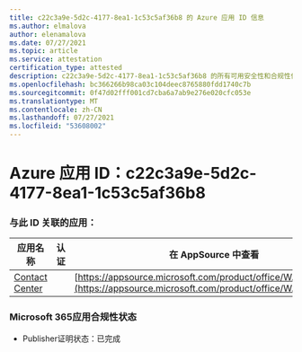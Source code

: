 ```yaml
---
title: c22c3a9e-5d2c-4177-8ea1-1c53c5af36b8 的 Azure 应用 ID 信息
ms.author: elmalova
author: elenamalova
ms.date: 07/27/2021
ms.topic: article
ms.service: attestation
certification_type: attested
description: c22c3a9e-5d2c-4177-8ea1-1c53c5af36b8 的所有可用安全性和合规性信息。
ms.openlocfilehash: bc366266b98ca03c104deec8765880fdd1740c7b
ms.sourcegitcommit: 0f47d02fff001cd7cba6a7ab9e276e020cfc053e
ms.translationtype: MT
ms.contentlocale: zh-CN
ms.lasthandoff: 07/27/2021
ms.locfileid: "53608002"
---
```

# <a name="azure-app-id-c22c3a9e-5d2c-4177-8ea1-1c53c5af36b8"></a>Azure 应用 ID：c22c3a9e-5d2c-4177-8ea1-1c53c5af36b8


### <a name="apps-associated-with-this-id"></a>与此 ID 关联的应用：
| **应用名称** | **认证** | **在 AppSource 中查看** |
|--------------|---------------|-----------------------|
| [Contact Center](https://docs.microsoft.com/microsoft-365-app-certification/forward/WA200001428) |  | [https://appsource.microsoft.com/product/office/WA200001428](https://appsource.microsoft.com/product/office/WA200001428) |

### <a name="microsoft-365-app-compliance-status"></a>Microsoft 365应用合规性状态
- Publisher证明状态：已完成
